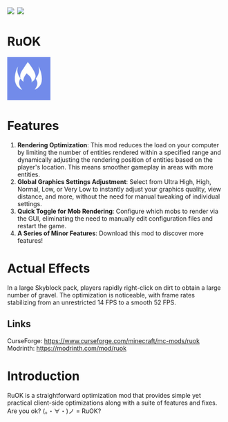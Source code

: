 # [![](http://cf.way2muchnoise.eu/full_910904_downloads.svg)](https://www.curseforge.com/minecraft/mc-mods/ruok) [![](http://cf.way2muchnoise.eu/versions/910904.svg)](https://www.curseforge.com/minecraft/mc-mods/ruok)

# RuOK
<img src="common/src/main/resources/assets/ruok/icon.png" width="100" height="100">

# Features
1. **Rendering Optimization**: This mod reduces the load on your computer by limiting the number of entities rendered within a specified range and dynamically adjusting the rendering position of entities based on the player's location. This means smoother gameplay in areas with more entities.
2. **Global Graphics Settings Adjustment**: Select from Ultra High, High, Normal, Low, or Very Low to instantly adjust your graphics quality, view distance, and more, without the need for manual tweaking of individual settings.
3. **Quick Toggle for Mob Rendering**: Configure which mobs to render via the GUI, eliminating the need to manually edit configuration files and restart the game.
4. **A Series of Minor Features**: Download this mod to discover more features!

# Actual Effects
In a large Skyblock pack, players rapidly right-click on dirt to obtain a large number of gravel. The optimization is noticeable, with frame rates stabilizing from an unrestricted 14 FPS to a smooth 52 FPS.

## Links  
CurseForge: https://www.curseforge.com/minecraft/mc-mods/ruok  
Modrinth: https://modrinth.com/mod/ruok

# Introduction
RuOK is a straightforward optimization mod that provides simple yet practical client-side optimizations along with a suite of features and fixes.
Are you ok? (。・∀・)ノ = RuOK?
